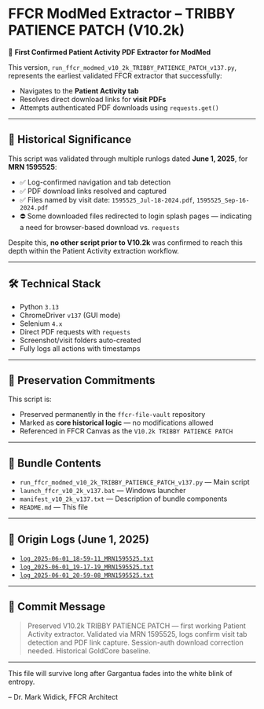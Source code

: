 
# FFCR ModMed Extractor – TRIBBY PATIENCE PATCH (V10.2k)

🚀 **First Confirmed Patient Activity PDF Extractor for ModMed**

This version, `run_ffcr_modmed_v10_2k_TRIBBY_PATIENCE_PATCH_v137.py`, represents the earliest validated FFCR extractor that successfully:

- Navigates to the **Patient Activity tab**
- Resolves direct download links for **visit PDFs**
- Attempts authenticated PDF downloads using `requests.get()`

---

## 🧠 Historical Significance

This script was validated through multiple runlogs dated **June 1, 2025**, for **MRN 1595525**:

- ✅ Log-confirmed navigation and tab detection
- ✅ PDF download links resolved and captured
- ✅ Files named by visit date: `1595525_Jul-18-2024.pdf`, `1595525_Sep-16-2024.pdf`
- ⛔ Some downloaded files redirected to login splash pages — indicating a need for browser-based download vs. `requests`

Despite this, **no other script prior to V10.2k** was confirmed to reach this depth within the Patient Activity extraction workflow.

---

## 🛠 Technical Stack

- Python `3.13`
- ChromeDriver `v137` (GUI mode)
- Selenium `4.x`
- Direct PDF requests with `requests`
- Screenshot/visit folders auto-created
- Fully logs all actions with timestamps

---

## 🔐 Preservation Commitments

This script is:
- Preserved permanently in the `ffcr-file-vault` repository
- Marked as **core historical logic** — no modifications allowed
- Referenced in FFCR Canvas as the `V10.2k TRIBBY PATIENCE PATCH`

---

## 💾 Bundle Contents

- `run_ffcr_modmed_v10_2k_TRIBBY_PATIENCE_PATCH_v137.py` — Main script
- `launch_ffcr_v10_2k_v137.bat` — Windows launcher
- `manifest_v10_2k_v137.txt` — Description of bundle components
- `README.md` — This file

---

## 🧬 Origin Logs (June 1, 2025)

- [`log_2025-06-01_18-59-11_MRN1595525.txt`](../../logs/log_2025-06-01_18-59-11_MRN1595525.txt)
- [`log_2025-06-01_19-17-19_MRN1595525.txt`](../../logs/log_2025-06-01_19-17-19_MRN1595525.txt)
- [`log_2025-06-01_20-59-08_MRN1595525.txt`](../../logs/log_2025-06-01_20-59-08_MRN1595525.txt)

---

## 🧾 Commit Message

> Preserved V10.2k TRIBBY PATIENCE PATCH — first working Patient Activity extractor. Validated via MRN 1595525, logs confirm visit tab detection and PDF link capture. Session-auth download correction needed. Historical GoldCore baseline.

---

This file will survive long after Gargantua fades into the white blink of entropy.

– Dr. Mark Widick, FFCR Architect
